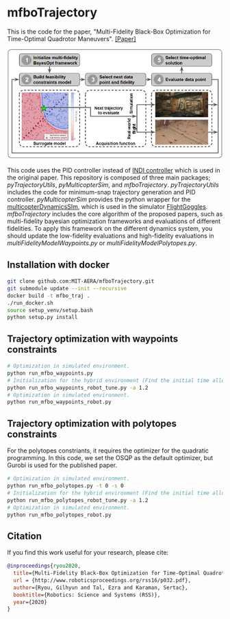 # mfboTrajectory
This is the code for the paper, "Multi-Fidelity Black-Box Optimization for Time-Optimal Quadrotor Maneuvers". [[Paper]](https://arxiv.org/abs/2006.02513)

[![Video Link](res/algorithm_overview.png)](https://www.youtube.com/watch?v=igwULi_H1Kg)

This code uses the PID controller instead of [INDI controller](https://arxiv.org/abs/1809.04048) which is used in the original paper.
This repository is composed of three main packages; *pyTrajectoryUtils*, *pyMulticopterSim*, and *mfboTrajectory*.
*pyTrajectoryUtils* includes the code for minimum-snap trajectory generation and PID controller. *pyMulticopterSim* provides the python wrapper for the [multicopterDynamicsSIm](https://github.com/mit-fast/multicopterDynamicsSim), which is used in the simulator [FlightGoggles](https://github.com/mit-fast/FlightGoggles). *mfboTrajectory* includes the core algorithm of the proposed papers, such as multi-fidelity bayesian optimization frameworks and evaluations of different fidelities. To apply this framework on the different dynamics system, you should update the low-fidelity evaluations and high-fidelity evaluations in *multiFidelityModelWaypoints.py* or *multiFidelityModelPolytopes.py*.


## Installation with docker
```bash
git clone github.com:MIT-AERA/mfboTrajectory.git
git submodule update --init --recursive
docker build -t mfbo_traj .
./run_docker.sh
source setup_venv/setup.bash
python setup.py install
```


## Trajectory optimization with waypoints constraints
```bash
# Optimization in simulated environment.
python run_mfbo_waypoints.py
# Initialization for the hybrid environment (Find the initial time allocation for the real-world flights)
python run_mfbo_waypoints_robot_tune.py -a 1.2
# Optimization in simulated environment.
python run_mfbo_waypoints_robot.py
```


## Trajectory optimization with polytopes constraints
For the polytopes constriants, it requires the optimizer for the quadratic programming. In this code, we set the OSQP as the default optimizer, but Gurobi is used for the published paper.
```bash
# Optimization in simulated environment.
python run_mfbo_polytopes.py -t 0 -s 0
# Initialization for the hybrid environment (Find the initial time allocation for the real-world flights)
python run_mfbo_polytopes_robot_tune.py -a 1.2
# Optimization in simulated environment.
python run_mfbo_polytopes_robot.py
```


## Citation
If you find this work useful for your research, please cite:
```bibtex
@inproceedings{ryou2020,
  title={Multi-Fidelity Black-Box Optimization for Time-Optimal Quadrotor Maneuvers},
  url = {http://www.roboticsproceedings.org/rss16/p032.pdf},
  author={Ryou, Gilhyun and Tal, Ezra and Karaman, Sertac},
  booktitle={Robotics: Science and Systems (RSS)},
  year={2020}
}
```
